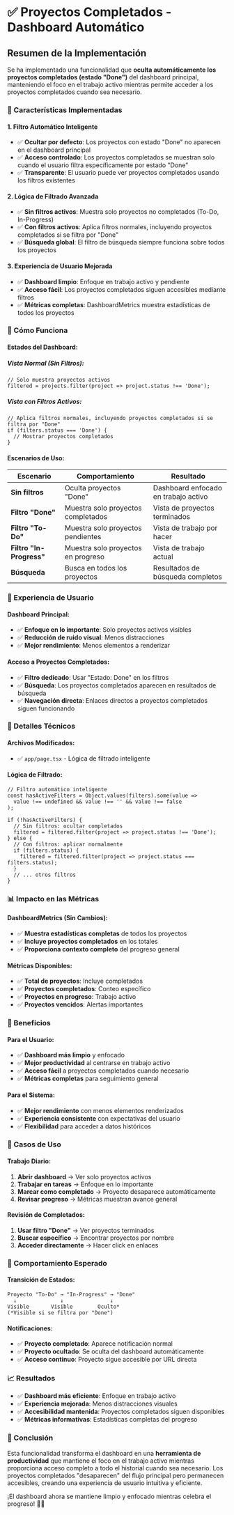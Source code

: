 # ✅ Proyectos Completados - Dashboard Automático

## Resumen de la Implementación

Se ha implementado una funcionalidad que **oculta automáticamente los proyectos completados (estado "Done")** del dashboard principal, manteniendo el foco en el trabajo activo mientras permite acceder a los proyectos completados cuando sea necesario.

### 🎯 Características Implementadas

#### **1. Filtro Automático Inteligente**
- ✅ **Ocultar por defecto**: Los proyectos con estado "Done" no aparecen en el dashboard principal
- ✅ **Acceso controlado**: Los proyectos completados se muestran solo cuando el usuario filtra específicamente por estado "Done"
- ✅ **Transparente**: El usuario puede ver proyectos completados usando los filtros existentes

#### **2. Lógica de Filtrado Avanzada**
- ✅ **Sin filtros activos**: Muestra solo proyectos no completados (To-Do, In-Progress)
- ✅ **Con filtros activos**: Aplica filtros normales, incluyendo proyectos completados si se filtra por "Done"
- ✅ **Búsqueda global**: El filtro de búsqueda siempre funciona sobre todos los proyectos

#### **3. Experiencia de Usuario Mejorada**
- ✅ **Dashboard limpio**: Enfoque en trabajo activo y pendiente
- ✅ **Acceso fácil**: Los proyectos completados siguen accesibles mediante filtros
- ✅ **Métricas completas**: DashboardMetrics muestra estadísticas de todos los proyectos

### 🚀 Cómo Funciona

#### **Estados del Dashboard:**

##### **Vista Normal (Sin Filtros):**
```tsx
// Solo muestra proyectos activos
filtered = projects.filter(project => project.status !== 'Done');
```

##### **Vista con Filtros Activos:**
```tsx
// Aplica filtros normales, incluyendo proyectos completados si se filtra por "Done"
if (filters.status === 'Done') {
  // Mostrar proyectos completados
}
```

#### **Escenarios de Uso:**

| Escenario | Comportamiento | Resultado |
|-----------|---------------|-----------|
| **Sin filtros** | Oculta proyectos "Done" | Dashboard enfocado en trabajo activo |
| **Filtro "Done"** | Muestra solo proyectos completados | Vista de proyectos terminados |
| **Filtro "To-Do"** | Muestra solo proyectos pendientes | Vista de trabajo por hacer |
| **Filtro "In-Progress"** | Muestra solo proyectos en progreso | Vista de trabajo actual |
| **Búsqueda** | Busca en todos los proyectos | Resultados de búsqueda completos |

### 📱 Experiencia de Usuario

#### **Dashboard Principal:**
- ✅ **Enfoque en lo importante**: Solo proyectos activos visibles
- ✅ **Reducción de ruido visual**: Menos distracciones
- ✅ **Mejor rendimiento**: Menos elementos a renderizar

#### **Acceso a Proyectos Completados:**
- ✅ **Filtro dedicado**: Usar "Estado: Done" en los filtros
- ✅ **Búsqueda**: Los proyectos completados aparecen en resultados de búsqueda
- ✅ **Navegación directa**: Enlaces directos a proyectos completados siguen funcionando

### 🔧 Detalles Técnicos

#### **Archivos Modificados:**
- ✅ `app/page.tsx` - Lógica de filtrado inteligente

#### **Lógica de Filtrado:**
```tsx
// Filtro automático inteligente
const hasActiveFilters = Object.values(filters).some(value =>
  value !== undefined && value !== '' && value !== false
);

if (!hasActiveFilters) {
  // Sin filtros: ocultar completados
  filtered = filtered.filter(project => project.status !== 'Done');
} else {
  // Con filtros: aplicar normalmente
  if (filters.status) {
    filtered = filtered.filter(project => project.status === filters.status);
  }
  // ... otros filtros
}
```

### 📊 Impacto en las Métricas

#### **DashboardMetrics (Sin Cambios):**
- ✅ **Muestra estadísticas completas** de todos los proyectos
- ✅ **Incluye proyectos completados** en los totales
- ✅ **Proporciona contexto completo** del progreso general

#### **Métricas Disponibles:**
- ✅ **Total de proyectos**: Incluye completados
- ✅ **Proyectos completados**: Conteo específico
- ✅ **Proyectos en progreso**: Trabajo activo
- ✅ **Proyectos vencidos**: Alertas importantes

### 🎯 Beneficios

#### **Para el Usuario:**
- ✅ **Dashboard más limpio** y enfocado
- ✅ **Mejor productividad** al centrarse en trabajo activo
- ✅ **Acceso fácil** a proyectos completados cuando necesario
- ✅ **Métricas completas** para seguimiento general

#### **Para el Sistema:**
- ✅ **Mejor rendimiento** con menos elementos renderizados
- ✅ **Experiencia consistente** con expectativas del usuario
- ✅ **Flexibilidad** para acceder a datos históricos

### 🧪 Casos de Uso

#### **Trabajo Diario:**
1. **Abrir dashboard** → Ver solo proyectos activos
2. **Trabajar en tareas** → Enfoque en lo importante
3. **Marcar como completado** → Proyecto desaparece automáticamente
4. **Revisar progreso** → Métricas muestran avance general

#### **Revisión de Completados:**
1. **Usar filtro "Done"** → Ver proyectos terminados
2. **Buscar específico** → Encontrar proyectos por nombre
3. **Acceder directamente** → Hacer click en enlaces

### 🔄 Comportamiento Esperado

#### **Transición de Estados:**
```
Proyecto "To-Do" → "In-Progress" → "Done"
  ↓              ↓               ↓
Visible       Visible        Oculto*
(*Visible si se filtra por "Done")
```

#### **Notificaciones:**
- ✅ **Proyecto completado**: Aparece notificación normal
- ✅ **Proyecto ocultado**: Se oculta del dashboard automáticamente
- ✅ **Acceso continuo**: Proyecto sigue accesible por URL directa

### 📈 Resultados

- ✅ **Dashboard más eficiente**: Enfoque en trabajo activo
- ✅ **Experiencia mejorada**: Menos distracciones visuales
- ✅ **Accesibilidad mantenida**: Proyectos completados siguen disponibles
- ✅ **Métricas informativas**: Estadísticas completas del progreso

### 🎉 Conclusión

Esta funcionalidad transforma el dashboard en una **herramienta de productividad** que mantiene el foco en el trabajo activo mientras proporciona acceso completo a todo el historial cuando sea necesario. Los proyectos completados "desaparecen" del flujo principal pero permanecen accesibles, creando una experiencia de usuario intuitiva y eficiente.

¡El dashboard ahora se mantiene limpio y enfocado mientras celebra el progreso! 🚀✨
